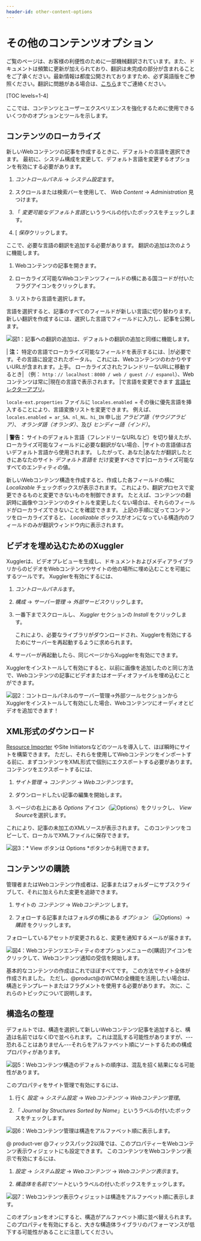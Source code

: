 ```yaml
---
header-id: other-content-options
---
```


# その他のコンテンツオプション

<p class="alert alert-info"><span class="wysiwyg-color-blue120">ご覧のページは、お客様の利便性のために一部機械翻訳されています。また、ドキュメントは頻繁に更新が加えられており、翻訳は未完成の部分が含まれることをご了承ください。最新情報は都度公開されておりますため、必ず英語版をご参照ください。翻訳に問題がある場合は、<a href="mailto:support-content-jp@liferay.com">こちら</a>までご連絡ください。</span></p>

[TOC levels=1-4]

ここでは、コンテンツとユーザーエクスペリエンスを強化するために使用できるいくつかのオプションとツールを示します。

## コンテンツのローカライズ

新しいWebコンテンツの記事を作成するときに、デフォルトの言語を選択できます。 最初に、システム構成を変更して、デフォルト言語を変更するオプションを有効にする必要があります。

1.  *コントロールパネル* → *システム設定*ます。

2.  スクロールまたは検索バーを使用して、 *Web Content* → *Administration* 見つけます。

3.  「 *変更可能なデフォルト言語*というラベルの付いたボックスをチェックします。

4.  [ *保存*クリックします。

ここで、必要な言語の翻訳を追加する必要があります。 翻訳の追加は次のように機能します。

1.  Webコンテンツの記事を開きます。

2.  ローカライズ可能なWebコンテンツフィールドの横にある国コードが付いたフラグアイコンをクリックします。

3.  リストから言語を選択します。

言語を選択すると、記事のすべてのフィールドが新しい言語に切り替わります。 新しい翻訳を作成するには、選択した言語でフィールドに入力し、記事を公開します。

![図1：記事への翻訳の追加は、デフォルトの翻訳の追加と同様に機能します。](../../../../images/web-content-translation.png)

| **注：** 特定の言語でローカライズ可能なフィールドを表示するには、|が必要です。その言語に設定されたポータル。 これには、WebコンテンツのわかりやすいURLが含まれます。上手。 ローカライズされたフレンドリーなURLに移動するとき| （例： `http：// localhost：8080 / web / guest /-/ espanol`）、Webコンテンツは常に|現在の言語で表示されます。 |で言語を変更できます [言語セレクターアプリ](https://portal.liferay.dev/docs/7-1/user/-/knowledge_base/u/personalizing-pages#customization-example)。

`locale-ext.properties` ファイルに `locales.enabled =` その後に優先言語を挿入することにより、言語変換リストを変更できます。 例えば、 `locales.enabled = ar_SA、nl_NL、hi_IN` 申し出 *アラビア語（サウジアラビア）*、 *オランダ語（オランダ）*、及び *ヒンディー語（インド）*。

| **警告：** サイトのデフォルト言語（フレンドリーなURLなど）を切り替えたが、ローカライズ可能なフィールドに必要な翻訳がない場合、|サイトの言語値は古いデフォルト言語から使用されます。 したがって、あなた|あなたが翻訳したときにあなたのサイト *デフォルト言語を* だけ変更すべきです|ローカライズ可能なすべてのエンティティの値。

新しいWebコンテンツ構造を作成すると、作成した各フィールドの横に *Localizable* チェックボックスが表示されます。 これにより、翻訳プロセスで変更できるものと変更できないものを制御できます。 たとえば、コンテンツの翻訳時に画像やコンテンツのタイトルを変更したくない場合は、それらのフィールドがローカライズできないことを確認できます。 上記の手順に従ってコンテンツをローカライズすると、 *Localizable* ボックスがオンになっている構造内のフィールドのみが翻訳ウィンドウ内に表示されます。

## ビデオを埋め込むためのXuggler

Xugglerは、ビデオプレビューを生成し、ドキュメントおよびメディアライブラリからのビデオをWebコンテンツやサイトの他の場所に埋め込むことを可能にするツールです。 Xugglerを有効にするには、

1.  *コントロールパネル*ます。

2.  *構成* → *サーバー管理* → *外部サービス*クリックします。

3.  一番下までスクロールし、 *Xuggler* セクションの *Install* をクリックします。

    これにより、必要なライブラリがダウンロードされ、Xugglerを有効にするためにサーバーを再起動するように求められます。

4.  サーバーが再起動したら、同じページからXugglerを有効にできます。

Xugglerをインストールして有効にすると、以前に画像を追加したのと同じ方法で、Webコンテンツの記事にビデオまたはオーディオファイルを埋め込むことができます。

![図2：コントロールパネルの*サーバー管理*→*外部ツール*セクションからXugglerをインストールして有効にした場合、Webコンテンツにオーディオとビデオを追加できます！](../../../../images/web-content-audio-video.png)

## XML形式のダウンロード

[Resource Importer](/docs/7-1/tutorials/-/knowledge_base/t/importing-resources-with-a-theme) やSite Initiatorsなどのツールを導入して、ほぼ瞬時にサイトを構築できます。 ただし、それらを使用してWebコンテンツをインポートする前に、まずコンテンツをXML形式で個別にエクスポートする必要があります。 コンテンツをエクスポートするには、

1.  *サイト管理* → *コンテンツ* → *Webコンテンツ*ます。

2.  ダウンロードしたい記事の編集を開始します。

3.  ページの右上にある *Options* アイコン（![Options](../../../../images/icon-options.png)）をクリックし、 *View Source*を選択します。

これにより、記事の未加工のXMLソースが表示されます。 このコンテンツをコピーして、ローカルでXMLファイルに保存できます。

![図3：* View *ボタンは* Options *ボタンから利用できます。](../../../../images/web-content-download.png)

## コンテンツの購読

管理者またはWebコンテンツ作成者は、記事またはフォルダーにサブスクライブして、それに加えられた変更を追跡できます。

1.  サイトの *コンテンツ* → *Webコンテンツ* します。

2.  フォローする記事またはフォルダの横にある *オプション* （![Options](../../../../images/icon-app-options.png)）→ *購読* をクリックします。

フォローしているアセットが変更されると、変更を通知するメールが届きます。

![図4：Webコンテンツエンティティの*オプション*メニューの[購読]アイコンをクリックして、Webコンテンツ通知の受信を開始します。](../../../../images/web-content-subscribe.png)

基本的なコンテンツの作成はこれでほぼすべてです。 この方法でサイト全体が作成されました。 ただし、@product@のWCMの全機能を活用したい場合は、構造とテンプレートまたはフラグメントを使用する必要があります。 次に、これらのトピックについて説明します。

## 構造名の整理

デフォルトでは、構造を選択して新しいWebコンテンツ記事を追加すると、構造は名前ではなくIDで並べられます。 これは混乱する可能性がありますが、---恐れることはありません---それらをアルファベット順にソートするための構成プロパティがあります。

![図5：Webコンテンツ構造のデフォルトの順序は、混乱を招く結果になる可能性があります。](../../../../images/web-content-default-order.png)

このプロパティをサイト管理で有効にするには、

1.  行く *設定* → *システム設定* → *Webコンテンツ* → *Webコンテンツ管理*。

2.  「 *Journal by Structures Sorted by Name*」というラベルの付いたボックスをチェックします。

![図6：Webコンテンツ管理は構造をアルファベット順に表示します。](../../../../images/web-content-admin-alphabetical.png)

@ product-ver @フィックスパック2以降では、このプロパティーをWebコンテンツ表示ウィジェットにも設定できます。 このコンテンツをWebコンテンツ表示で有効にするには、

1.  *設定* → *システム設定* → *Webコンテンツ* → *Webコンテンツ表示*ます。

2.  *構造体を名前でソート*というラベルの付いたボックスをチェックします。

![図7：Webコンテンツ表示ウィジェットは構造をアルファベット順に表示します。](../../../../images/web-content-display-alphabetical.png)

このオプションをオンにすると、構造がアルファベット順に並べ替えられます。 このプロパティを有効にすると、大きな構造体ライブラリのパフォーマンスが低下する可能性があることに注意してください。
